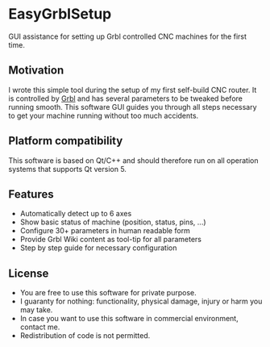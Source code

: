 # EasyGrblSetup
GUI assistance for setting up Grbl controlled CNC machines for the first time.

## Motivation
I wrote this simple tool during the setup of my first self-build CNC router.
It is controlled by [Grbl](https://github.com/gnea/grbl/wiki) and has several parameters to be tweaked before running smooth.
This software GUI guides you through all steps necessary to get your machine running without too much accidents.


## Platform compatibility
This software is based on Qt/C++ and should therefore run on all operation systems that supports Qt version 5.


## Features
* Automatically detect up to 6 axes
* Show basic status of machine (position, status, pins, ...)
* Configure 30+ parameters in human readable form
* Provide Grbl Wiki content as tool-tip for all parameters
* Step by step guide for necessary configuration


## License
* You are free to use this software for private purpose.
* I guaranty for nothing: functionality, physical damage, injury or harm you may take.
* In case you want to use this software in commercial environment, contact me.
* Redistribution of code is not permitted.
